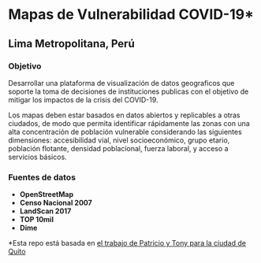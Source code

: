 # Mapas de Vulnerabilidad COVID-19*
## Lima Metropolitana, Perú

### Objetivo

Desarrollar una plataforma de visualización de datos geograficos que soporte la toma de decisiones de instituciones publicas con el objetivo de mitigar los impactos de la crisis del COVID-19.

Los mapas deben estar basados en datos abiertos y replicables a otras ciudados, de modo que permita identificar rápidamente las zonas con una alta concentración de población vulnerable considerando las siguientes dimensiones: accesibilidad vial, nivel socioeconómico, grupo etario, población flotante, densidad poblacional, fuerza laboral, y acceso a servicios básicos.

### Fuentes de datos

- **OpenStreetMap**
- **Censo Nacional 2007**
- **LandScan 2017**
- **TOP 10mil**
- **Dime**


*Esta repo está basada en [el trabajo de Patricio y Tony para la ciudad de Quito](https://vulnerabilidad-codigo.netlify.com/)
